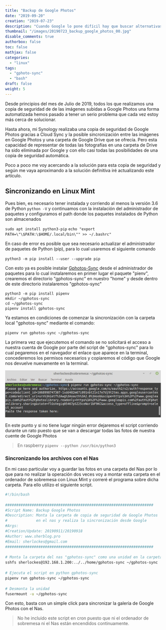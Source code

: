 ```yaml
---
title: "Backup de Google Photos"
date: "2019-09-20"
creation: "2019-07-23"
description: "Cuando Google lo pone difícil hay que buscar alternativas."
thumbnail: "/images/20190723_backup_google_photos_00.jpg"
disable_comments: true
authorbox: false
toc: false
mathjax: false
categories:
  - "linux"
tags:
  - "gphoto-sync"
  - "bash"
draft: false
weight: 5
---
```

Desde principios del mes de Julio de 2019, todos los que realizamos una copia de seguridad de de las imágenes subidas a Google Photos una forma automatizada hemos pasado a tener un serio problema que cada vez estoy más cerca de solucionar.
<!--more-->

Hasta ahora, mi Synology realizaba una copia de seguridad de Google Photos gracias a Cloud Sync y la posible sincronización entre las imágenes en Google Photos y una carpeta de Google Drive que se ofrecía. Pero esta capacidad de representar de todas las fotografías en una carpeta de Drive ha sido eliminada por Google y con ello casi todas las posibilidades de una copia de seguridad automática.

Poco a poco me voy acercando a la solución para esta copia de seguridad y según me vaya aproximando a la solución definitiva iré actualizando este artículo.

## Sincronizando en Linux Mint

Pues bien, es necesario tener instalada y corriendo al menos la versión 3.6 de Python `python -V` y continuamos con la instalación del administrador de paquetes y configuramos el path donde los paquetes instalados de Python son almacenados

`sudo apt install python3-pip`
`echo "export PATH=\"\$PATH:\$HOME/.local/bin\"" >> ~/.bashrc"`

En caso de error es posible que sea necesario actualizar el administrador de paquetes de Python (pip), para lo cual usaremos el siguiente comando

`python3 -m pip install --user --upgrade pip`

Con esto ya es posible instalar [Gphotos-Sync] desde el administrador de paquetes para lo cual instalaremos en primer lugar el paquete "pienv", crearemos el directorio "gphotos-sync" en nuestro "home" y desde dentro de este directorio instalaremos "gphotos-sync"

```
python3 -m pip install pipenv
mkdir ~/gphotos-sync
cd ~/gphotos-sync
pipenv install gphotos-sync
```
Ya estamos en condiciones de comenzar la sincronización con la carpeta local "gphotos-sync" mediante el comando:

`pipenv run gphotos-sync ~/gphotos-sync`

La primera vez que ejecutemos el comando se no solicitará el acceso a nuestra cuenta de Google por parte del script de "gphotos-sync" para lo cual pegaremos en el navegador el enlace que aparece en la terminal, concederemos los permisos necesarios y copiaremos el código que Google nos devuelve nuevamente en la terminal.

![imagen_01]

En este punto y si no tiene lugar ningún error dejaremos el script corriendo durante un rato puesto que se van a descargar todas las fotos de nuestra cuente de Google Photos

> En raspberry `pipenv --python /usr/bin/python3`

### Sincronizando los archivos con el Nas
En mi caso particular voy a guardar las fotos en una carpeta del Nas por lo que para no realizar la operación dos veces voy a montar esta carpeta en el ordenador de sobremesa con Linux Mint y correré el programa sobre dicha carpeta.  Para ello utilizo el siguiente script.

```sh
#!/bin/bash

###################################################################
#Script Name: Backup Google Photos
#Description: Monta la carpeta de copia de seguridad de Google Photos
#             en el nas y realiza la sincronización desde Google
#Args:
#Creation/Update: 20190911/20190918
#Author: www.sherblog.pro
#Email: sherlockes@gmail.com
###################################################################

# Monta la carpeta del nas "gphotos-sync" como una unidad en la carpeta local "gphotos-sync"
sshfs sherlockes@192.168.1.200:../../home/gphotos-sync ~/gphotos-sync

# Ejecuta el script en python gphotos-sync
pipenv run gphotos-sync ~/gphotos-sync

# Desmonta la unidad
fusermount -u ~/gphotos-sync
```

Con esto, basta con un simple click para sincronizar la galería de Google Photos con el Nas.

> No he incluido este script en cron puesto que ni el ordenador de sobremesa ni el Nas están encendidos continuamente.

[Gphotos-Sync]: https://github.com/gilesknap/gphotos-sync

[imagen_01]: /images/20190911_gphotos_synnc_01.jpg
